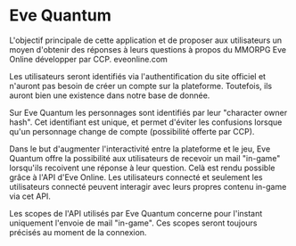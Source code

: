# Eve Quantum

L'objectif principale de cette application et de proposer aux utilisateurs un moyen d'obtenir des réponses à leurs questions
à propos du MMORPG Eve Online développer par CCP. eveonline.com

Les utilisateurs seront identifiés via l'authentification du site officiel et n'auront pas besoin de créer un compte sur la plateforme.
Toutefois, ils auront bien une existence dans notre base de donnée.

Sur Eve Quantum les personnages sont identifiés par leur "character owner hash".
Cet identifiant est unique, et permet d'éviter les confusions lorsque qu'un personnage change de compte (possibilité offerte par CCP).

Dans le but d'augmenter l'interactivité entre la plateforme et le jeu, Eve Quantum offre la possibilité aux utilisateurs de recevoir un mail "in-game" lorsqu'ils recoivent une réponse à leur question.
Celà est rendu possible grâce à l'API d'Eve Online.
Les utilisateurs connecté et seulement les utilisateurs connecté peuvent interagir avec leurs propres contenu in-game via cet API.

Les scopes de l'API utilisés par Eve Quantum concerne pour l'instant uniquement l'envoie de mail "in-game".
Ces scopes seront toujours précisés au moment de la connexion.
